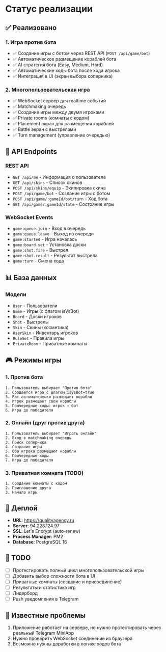 # Статус реализации

## ✅ Реализовано

### 1. Игра против бота
- ✅ Создание игры с ботом через REST API (`POST /api/game/bot`)
- ✅ Автоматическое размещение кораблей бота
- ✅ AI стратегия бота (Easy, Medium, Hard)
- ✅ Автоматические ходы бота после хода игрока
- ✅ Интеграция в UI (экран выбора соперника)

### 2. Многопользовательская игра
- ✅ WebSocket сервер для realtime событий
- ✅ Matchmaking очередь
- ✅ Создание игры между двумя игроками
- ✅ Private rooms (комнаты с кодом)
- ✅ Placement экран для размещения кораблей
- ✅ Battle экран с выстрелами
- ✅ Turn management (управление очередью)

## 🔧 API Endpoints

### REST API
- `GET /api/me` - Информация о пользователе
- `GET /api/skins` - Список скинов
- `POST /api/skins/equip` - Экипировка скина
- `POST /api/game/bot` - Создание игры с ботом
- `POST /api/game/:gameId/bot/turn` - Ход бота
- `GET /api/game/:gameId/state` - Состояние игры

### WebSocket Events
- `game:queue.join` - Вход в очередь
- `game:queue.leave` - Выход из очереди
- `game:started` - Игра началась
- `game:board.set` - Установка доски
- `game:shot.fire` - Выстрел
- `game:shot.result` - Результат выстрела
- `game:turn` - Смена хода

## 📊 База данных

### Модели
- `User` - Пользователи
- `Game` - Игры (с флагом isVsBot)
- `Board` - Доски игроков
- `Shot` - Выстрелы
- `Skin` - Скины (косметика)
- `UserSkin` - Инвентарь игроков
- `RuleSet` - Правила игры
- `PrivateRoom` - Приватные комнаты

## 🎮 Режимы игры

### 1. Против бота
```
1. Пользователь выбирает "Против бота"
2. Создается игра с флагом isVsBot=true
3. Бот автоматически размещает корабли
4. Игрок размещает свои корабли
5. Поочередные ходы: игрок → бот
6. Игра до победителя
```

### 2. Онлайн (друг против друга)
```
1. Пользователь выбирает "Играть онлайн"
2. Вход в matchmaking очередь
3. Поиск соперника
4. Создание игры
5. Оба игрока размещают корабли
6. Поочередные ходы
7. Игра до победителя
```

### 3. Приватная комната (TODO)
```
1. Создание комнаты с кодом
2. Приглашение друга
3. Начало игры
```

## 🚀 Деплой

- **URL**: https://qualityagency.ru
- **Server**: 94.228.124.97
- **SSL**: Let's Encrypt (auto-renew)
- **Process Manager**: PM2
- **Database**: PostgreSQL 16

## 📝 TODO

- [ ] Протестировать полный цикл многопользовательской игры
- [ ] Добавить выбор сложности бота в UI
- [ ] Приватные комнаты (создание и присоединение)
- [ ] Результаты и статистика игр
- [ ] Лидерборд
- [ ] Push уведомления в Telegram

## 🐛 Известные проблемы

1. Приложение работает на сервере, но нужно протестировать через реальный Telegram MiniApp
2. Нужно проверить WebSocket соединение из браузера
3. Возможно нужны доработки в логике ходов бота

